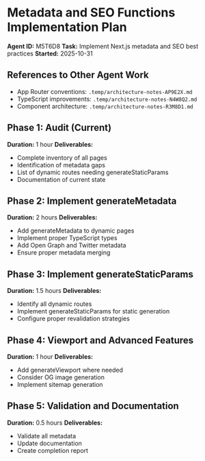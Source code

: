 # Metadata and SEO Functions Implementation Plan
**Agent ID:** M5T6D8
**Task:** Implement Next.js metadata and SEO best practices
**Started:** 2025-10-31

## References to Other Agent Work
- App Router conventions: `.temp/architecture-notes-AP9E2X.md`
- TypeScript improvements: `.temp/architecture-notes-N4W8Q2.md`
- Component architecture: `.temp/architecture-notes-R3M8D1.md`

## Phase 1: Audit (Current)
**Duration:** 1 hour
**Deliverables:**
- Complete inventory of all pages
- Identification of metadata gaps
- List of dynamic routes needing generateStaticParams
- Documentation of current state

## Phase 2: Implement generateMetadata
**Duration:** 2 hours
**Deliverables:**
- Add generateMetadata to dynamic pages
- Implement proper TypeScript types
- Add Open Graph and Twitter metadata
- Ensure proper metadata merging

## Phase 3: Implement generateStaticParams
**Duration:** 1.5 hours
**Deliverables:**
- Identify all dynamic routes
- Implement generateStaticParams for static generation
- Configure proper revalidation strategies

## Phase 4: Viewport and Advanced Features
**Duration:** 1 hour
**Deliverables:**
- Add generateViewport where needed
- Consider OG image generation
- Implement sitemap generation

## Phase 5: Validation and Documentation
**Duration:** 0.5 hours
**Deliverables:**
- Validate all metadata
- Update documentation
- Create completion report
